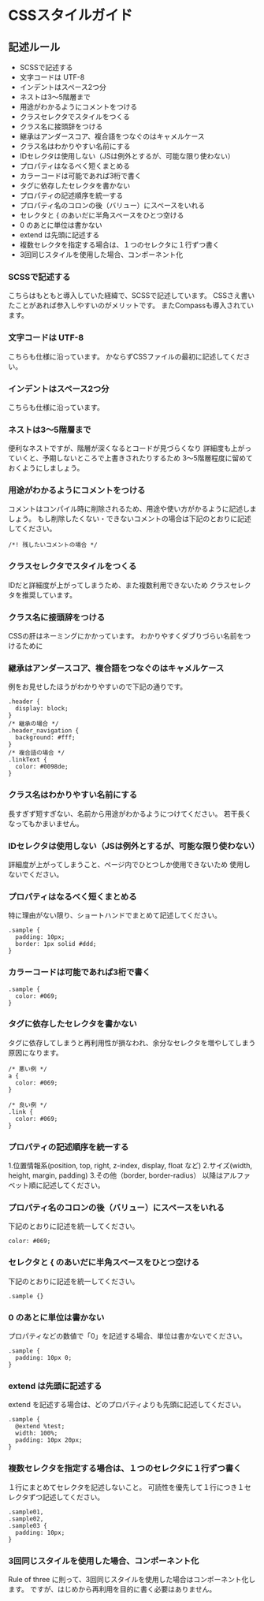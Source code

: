 # CSSスタイルガイド

## 記述ルール
+ SCSSで記述する
+ 文字コードは UTF-8
+ インデントはスペース2つ分
+ ネストは3～5階層まで
+ 用途がわかるようにコメントをつける
+ クラスセレクタでスタイルをつくる
+ クラス名に接頭辞をつける
+ 継承はアンダースコア、複合語をつなぐのはキャメルケース
+ クラス名はわかりやすい名前にする
+ IDセレクタは使用しない（JSは例外とするが、可能な限り使わない）
+ プロパティはなるべく短くまとめる
+ カラーコードは可能であれば3桁で書く
+ タグに依存したセレクタを書かない
+ プロパティの記述順序を統一する
+ プロパティ名のコロンの後（バリュー）にスペースをいれる
+ セレクタと { のあいだに半角スペースをひとつ空ける
+ 0 のあとに単位は書かない
+ extend は先頭に記述する
+ 複数セレクタを指定する場合は、１つのセレクタに１行ずつ書く
+ 3回同じスタイルを使用した場合、コンポーネント化

### SCSSで記述する
こちらはもともと導入していた経緯で、SCSSで記述しています。
CSSさえ書いたことがあれば参入しやすいのがメリットです。
またCompassも導入されています。

### 文字コードは UTF-8
こちらも仕様に沿っています。
かならずCSSファイルの最初に記述してください。

### インデントはスペース2つ分
こちらも仕様に沿っています。

### ネストは3～5階層まで
便利なネストですが、階層が深くなるとコードが見づらくなり
詳細度も上がっていくと、予期しないところで上書きされたりするため
3～5階層程度に留めておくようにしましょう。

### 用途がわかるようにコメントをつける
コメントはコンパイル時に削除されるため、用途や使い方がかるように記述しましょう。
もし削除したくない・できないコメントの場合は下記のとおりに記述してください。
```
/*! 残したいコメントの場合 */
```

### クラスセレクタでスタイルをつくる
IDだと詳細度が上がってしまうため、また複数利用できないため
クラスセレクタを推奨しています。

### クラス名に接頭辞をつける
CSSの肝はネーミングにかかっています。
わかりやすくダブりづらい名前をつけるために

### 継承はアンダースコア、複合語をつなぐのはキャメルケース
例をお見せしたほうがわかりやすいので下記の通りです。
```
.header {
  display: block;
}
/* 継承の場合 */
.header_navigation {
  background: #fff;
}
/* 複合語の場合 */
.linkText {
  color: #0098de;
}
```

### クラス名はわかりやすい名前にする
長すぎず短すぎない、名前から用途がわかるようにつけてください。
若干長くなってもかまいません。

### IDセレクタは使用しない（JSは例外とするが、可能な限り使わない）
詳細度が上がってしまうこと、ページ内でひとつしか使用できないため
使用しないでください。

### プロパティはなるべく短くまとめる
特に理由がない限り、ショートハンドでまとめて記述してください。
```
.sample {
  padding: 10px;
  border: 1px solid #ddd;
}
```

### カラーコードは可能であれば3桁で書く
```
.sample {
  color: #069;
}
```

### タグに依存したセレクタを書かない
タグに依存してしまうと再利用性が損なわれ、余分なセレクタを増やしてしまう原因になります。
```
/* 悪い例 */
a {
  color: #069;
}

/* 良い例 */
.link {
  color: #069;
}
```

### プロパティの記述順序を統一する
1.位置情報系(position, top, right, z-index, display, float など)
2.サイズ(width, height, margin, padding)
3.その他（border, border-radius）
以降はアルファベット順に記述してください。


### プロパティ名のコロンの後（バリュー）にスペースをいれる
下記のとおりに記述を統一してください。
```
color: #069;
```

### セレクタと { のあいだに半角スペースをひとつ空ける
下記のとおりに記述を統一してください。
```
.sample {}
```

### 0 のあとに単位は書かない
プロパティなどの数値で「0」を記述する場合、単位は書かないでください。
```
.sample {
  padding: 10px 0;
}
```

### extend は先頭に記述する
extend を記述する場合は、どのプロパティよりも先頭に記述してください。
```
.sample {
  @extend %test;
  width: 100%;
  padding: 10px 20px;
}
```

### 複数セレクタを指定する場合は、１つのセレクタに１行ずつ書く
１行にまとめてセレクタを記述しないこと。
可読性を優先して１行につき１セレクタずつ記述してください。
```
.sample01,
.sample02,
.sample03 {
  padding: 10px;
}
```

### 3回同じスタイルを使用した場合、コンポーネント化
Rule of three に則って、3回同じスタイルを使用した場合はコンポーネント化します。
ですが、はじめから再利用を目的に書く必要はありません。

